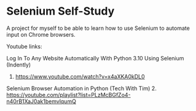 # Selenium Self-Study
A project for myself to be able to learn how to use Selenium to automate input on Chrome browsers.

Youtube links:

Log In To Any Website Automatically With Python 3.10 Using Selenium (Indently)
  1. https://www.youtube.com/watch?v=x4aXKA0kDL0


Selenium Browser Automation in Python (Tech With Tim)
  2. https://youtube.com/playlist?list=PLzMcBGfZo4-n40rB1XaJ0ak1bemvlqumQ
